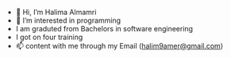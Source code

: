 - 👋 Hi, I’m Halima Almamri
- 👀 I’m interested in programming
- I am graduted from Bachelors in software engineering
- I got on four training     
- 📫 content with me through my Email (halim9amer@gmail.com) 


